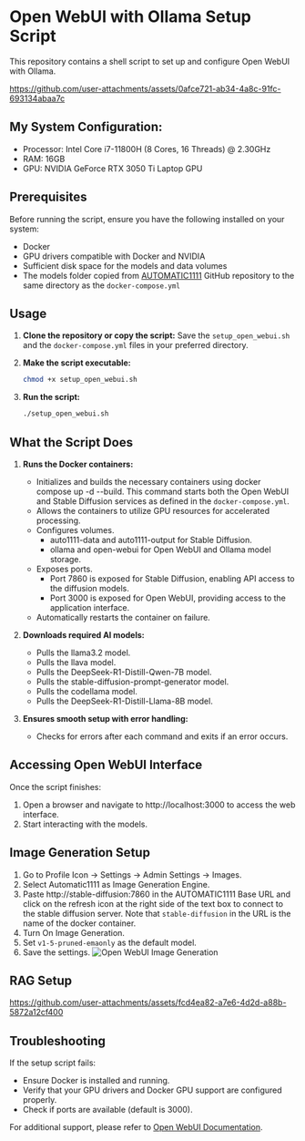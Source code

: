 # Open WebUI with Ollama Setup Script

This repository contains a shell script to set up and configure Open WebUI with Ollama.


https://github.com/user-attachments/assets/0afce721-ab34-4a8c-91fc-693134abaa7c


## My System Configuration:
- Processor: Intel Core i7-11800H (8 Cores, 16 Threads) @ 2.30GHz
- RAM: 16GB
- GPU: NVIDIA GeForce RTX 3050 Ti Laptop GPU

## Prerequisites

Before running the script, ensure you have the following installed on your system:
- Docker
- GPU drivers compatible with Docker and NVIDIA
- Sufficient disk space for the models and data volumes
- The models folder copied from [AUTOMATIC1111](https://github.com/AUTOMATIC1111/stable-diffusion-webui) GitHub repository to the same directory as the ```docker-compose.yml```

## Usage

1. **Clone the repository or copy the script:**
   Save the `setup_open_webui.sh` and the `docker-compose.yml` files in your preferred directory.

2. **Make the script executable:**
   ```bash
   chmod +x setup_open_webui.sh
3. **Run the script:**
   ```bash
   ./setup_open_webui.sh
## What the Script Does

1. **Runs the Docker containers:**

    * Initializes and builds the necessary containers using docker compose up -d --build. This command starts both the Open WebUI and Stable Diffusion services as defined in the ```docker-compose.yml```.
    * Allows the containers to utilize GPU resources for accelerated processing.
    * Configures volumes.
        * auto1111-data and auto1111-output for Stable Diffusion.
        * ollama and open-webui for Open WebUI and Ollama model storage.
    * Exposes ports.
        * Port 7860 is exposed for Stable Diffusion, enabling API access to the diffusion models.
        * Port 3000 is exposed for Open WebUI, providing access to the application interface.
    * Automatically restarts the container on failure.
  
2. **Downloads required AI models:**
   
    * Pulls the llama3.2 model.
    * Pulls the llava model.
    * Pulls the DeepSeek-R1-Distill-Qwen-7B model.
    * Pulls the stable-diffusion-prompt-generator model.
    * Pulls the codellama model.
    * Pulls the DeepSeek-R1-Distill-Llama-8B model.
  
3. **Ensures smooth setup with error handling:**

    * Checks for errors after each command and exits if an error occurs.

## Accessing Open WebUI Interface

Once the script finishes:

1. Open a browser and navigate to http://localhost:3000 to access the web interface.
2. Start interacting with the models.

## Image Generation Setup
1. Go to Profile Icon -> Settings -> Admin Settings -> Images.
2. Select Automatic1111 as Image Generation Engine.
3. Paste http://stable-diffusion:7860 in the AUTOMATIC1111 Base URL and click on the refresh icon at the right side of the text box to connect to the stable diffusion server. Note that ```stable-diffusion``` in the URL is the name of the docker container.
4. Turn On Image Generation.
5. Set ```v1-5-pruned-emaonly``` as the default model.
6. Save the settings.
![Open WebUI Image Generation](resources/images/open-webui-image-generation-setup.png)

## RAG Setup


https://github.com/user-attachments/assets/fcd4ea82-a7e6-4d2d-a88b-5872a12cf400


## Troubleshooting
If the setup script fails:

* Ensure Docker is installed and running.
* Verify that your GPU drivers and Docker GPU support are configured properly.
* Check if ports are available (default is 3000).

For additional support, please refer to [Open WebUI Documentation](https://docs.openwebui.com/).
